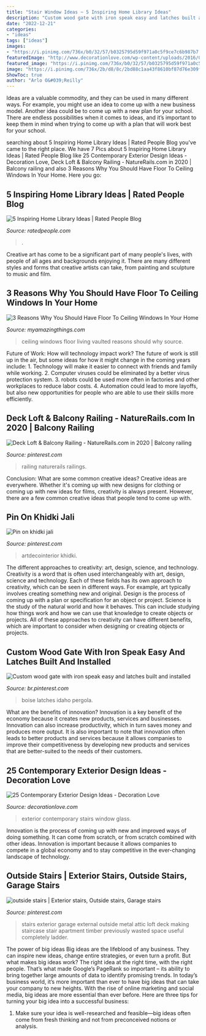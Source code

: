```yaml
---
title: "Stair Window Ideas ~ 5 Inspiring Home Library Ideas"
description: "Custom wood gate with iron speak easy and latches built and installed"
date: "2022-12-21"
categories:
- "ideas"
tags: ["ideas"]
images:
- "https://i.pinimg.com/736x/b0/32/57/b0325795d59f971a0c5f9ce7c6b987b7.jpg"
featuredImage: "http://www.decorationlove.com/wp-content/uploads/2016/04/Glass-Window-On-Stairs-Contemporary-Exterior-Design.jpg"
featured_image: "https://i.pinimg.com/736x/b0/32/57/b0325795d59f971a0c5f9ce7c6b987b7.jpg"
image: "https://i.pinimg.com/736x/2b/d8/8c/2bd88c1aa43f8610bf87d76e309fae00.jpg"
ShowToc: true
author: "Arlo O&#039;Reilly"
---
```



Ideas are a valuable commodity, and they can be used in many different ways. For example, you might use an idea to come up with a new business model. Another idea could be to come up with a new plan for your school. There are endless possibilities when it comes to ideas, and it’s important to keep them in mind when trying to come up with a plan that will work best for your school.

	

		
searching about 5 Inspiring Home Library Ideas | Rated People Blog you've came to the right place. We have 7 Pics about 5 Inspiring Home Library Ideas | Rated People Blog like 25 Contemporary Exterior Design Ideas - Decoration Love, Deck Loft &amp; Balcony Railing - NatureRails.com in 2020 | Balcony railing and also 3 Reasons Why You Should Have Floor To Ceiling Windows In Your Home. Here you go:
		
    
## 5 Inspiring Home Library Ideas | Rated People Blog

<img loading=lazy src="https://rp-prod-wordpress-b-content.s3.amazonaws.com/assets/2014/09/05125532/library2-modified.jpg" onerror="this.onerror=null;this.src='https://tse1.mm.bing.net/th?id=OIP.DeJDE07rj5Qd--Y0T5bv2wHaLH&amp;pid=15.1';" alt="5 Inspiring Home Library Ideas | Rated People Blog">

_Source: ratedpeople.com_

>. 

	

Creative art has come to be a significant part of many people's lives, with people of all ages and backgrounds enjoying it. There are many different styles and forms that creative artists can take, from painting and sculpture to music and film.

    
## 3 Reasons Why You Should Have Floor To Ceiling Windows In Your Home

<img loading=lazy src="http://myamazingthings.com/wp-content/uploads/2017/01/Vaulted-Ceiling-Living-Room-Design-Ideas-11.jpg" onerror="this.onerror=null;this.src='https://tse1.mm.bing.net/th?id=OIP.RU8b3Ab_pHD2Z9lz_m7CawHaHd&amp;pid=15.1';" alt="3 Reasons Why You Should Have Floor To Ceiling Windows In Your Home">

_Source: myamazingthings.com_

>ceiling windows floor living vaulted reasons should why source. 

	

Future of Work: How will technology impact work?
The future of work is still up in the air, but some ideas for how it might change in the coming years include: 1. Technology will make it easier to connect with friends and family while working. 
2. Computer viruses could be eliminated by a better virus protection system. 
3. robots could be used more often in factories and other workplaces to reduce labor costs. 
4. Automation could lead to more layoffs, but also new opportunities for people who are able to use their skills more efficiently.

    
## Deck Loft &amp; Balcony Railing - NatureRails.com In 2020 | Balcony Railing

<img loading=lazy src="https://i.pinimg.com/736x/b0/32/57/b0325795d59f971a0c5f9ce7c6b987b7.jpg" onerror="this.onerror=null;this.src='https://tse4.mm.bing.net/th?id=OIP.xk6m0FTg_M8uPvkQtdTwwgHaHa&amp;pid=15.1';" alt="Deck Loft &amp; Balcony Railing - NatureRails.com in 2020 | Balcony railing">

_Source: pinterest.com_

>railing naturerails railings. 

	

Conclusion: What are some common creative ideas?
Creative ideas are everywhere. Whether it's coming up with new designs for clothing or coming up with new ideas for films, creativity is always present. However, there are a few common creative ideas that people tend to come up with.

    
## Pin On Khidki Jali

<img loading=lazy src="https://i.pinimg.com/736x/35/ef/d8/35efd86db1577533e3c2588057a1194a.jpg" onerror="this.onerror=null;this.src='https://tse4.mm.bing.net/th?id=OIP.hPY6nVld6zSNR6Z5s8F47wHaJ3&amp;pid=15.1';" alt="Pin on khidki jali">

_Source: pinterest.com_

>artdecointerior khidki. 

	

The different approaches to creativity: art, design, science, and technology.
Creativity is a word that is often used interchangeably with art, design, science and technology. Each of these fields has its own approach to creativity, which can be seen in different ways. For example, art typically involves creating something new and original. Design is the process of coming up with a plan or specification for an object or project. Science is the study of the natural world and how it behaves. This can include studying how things work and how we can use that knowledge to create objects or projects. All of these approaches to creativity can have different benefits, which are important to consider when designing or creating objects or projects.

    
## Custom Wood Gate With Iron Speak Easy And Latches Built And Installed

<img loading=lazy src="https://i.pinimg.com/736x/2b/d8/8c/2bd88c1aa43f8610bf87d76e309fae00.jpg" onerror="this.onerror=null;this.src='https://tse2.mm.bing.net/th?id=OIP.ZTKLVJzVe0Zjwd9vu5Nk9QAAAA&amp;pid=15.1';" alt="Custom wood gate with iron speak easy and latches built and installed">

_Source: br.pinterest.com_

>boise latches idaho pergola. 

	

What are the benefits of innovation?
Innovation is a key benefit of the economy because it creates new products, services and businesses. Innovation can also increase productivity, which in turn saves money and produces more output. It is also important to note that innovation often leads to better products and services because it allows companies to improve their competitiveness by developing new products and services that are better-suited to the needs of their customers.

    
## 25 Contemporary Exterior Design Ideas - Decoration Love

<img loading=lazy src="http://www.decorationlove.com/wp-content/uploads/2016/04/Glass-Window-On-Stairs-Contemporary-Exterior-Design.jpg" onerror="this.onerror=null;this.src='https://tse2.mm.bing.net/th?id=OIP.Hmp1ONuAweBzgivVCIF0LgHaLH&amp;pid=15.1';" alt="25 Contemporary Exterior Design Ideas - Decoration Love">

_Source: decorationlove.com_

>exterior contemporary stairs window glass. 

	

Innovation is the process of coming up with new and improved ways of doing something. It can come from scratch, or from scratch combined with other ideas. Innovation is important because it allows companies to compete in a global economy and to stay competitive in the ever-changing landscape of technology.

    
## Outside Stairs | Exterior Stairs, Outside Stairs, Garage Stairs

<img loading=lazy src="https://i.pinimg.com/736x/d1/94/b7/d194b73c08e2f3b73bce87102e2b9078--outside-stairs-garage-attic.jpg" onerror="this.onerror=null;this.src='https://tse3.mm.bing.net/th?id=OIP.KEmYNKgWrdG0ABEKsXH-DQHaKx&amp;pid=15.1';" alt="outside stairs | Exterior stairs, Outside stairs, Garage stairs">

_Source: pinterest.com_

>stairs exterior garage external outside metal attic loft deck making staircase stair apartment timber previously wasted space useful completely ladder. 

	

The power of big ideas
Big ideas are the lifeblood of any business. They can inspire new ideas, change entire strategies, or even turn a profit. But what makes big ideas work? The right idea at the right time, with the right people. That’s what made Google’s PageRank so important – its ability to bring together large amounts of data to identify promising trends.
In today’s business world, it’s more important than ever to have big ideas that can take your company to new heights. With the rise of online marketing and social media, big ideas are more essential than ever before. Here are three tips for turning your big idea into a successful business:

1) Make sure your idea is well-researched and feasible—big ideas often come from fresh thinking and not from preconceived notions or analysis.


